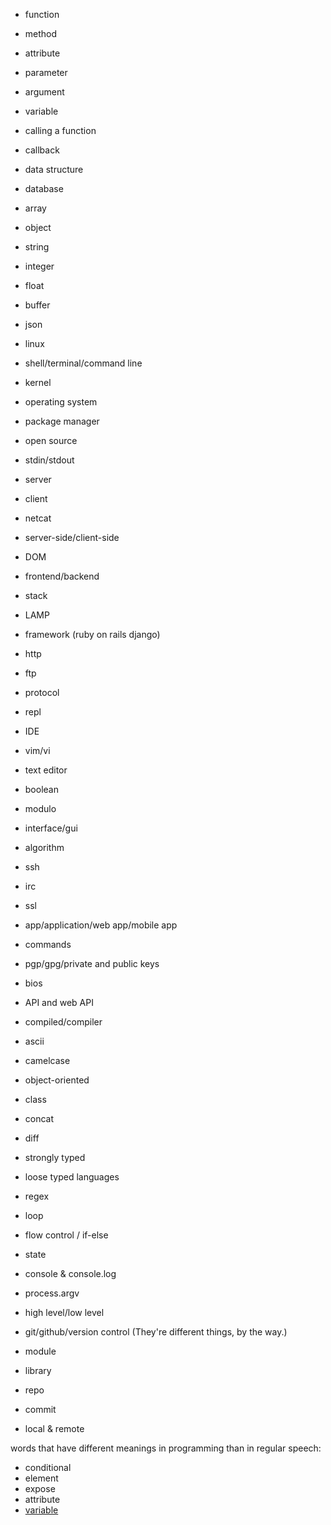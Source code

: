 * function
* method
* attribute
* parameter
* argument
* variable
* calling a function
* callback

* data structure
* database
* array
* object
* string
* integer
* float
* buffer
* json

* linux
* shell/terminal/command line
* kernel
* operating system
* package manager
* open source
* stdin/stdout

* server
* client
* netcat
* server-side/client-side
* DOM
* frontend/backend
* stack
* LAMP
* framework (ruby on rails django)
* http
* ftp
* protocol

* repl
* IDE
* vim/vi
* text editor

* boolean
* modulo
* interface/gui
* algorithm
* ssh
* irc
* ssl
* app/application/web app/mobile app
* commands
* pgp/gpg/private and public keys
* bios
* API and web API
* compiled/compiler
* ascii
* camelcase
* object-oriented
* class
* concat
* diff
* strongly typed
* loose typed languages
* regex
* loop
* flow control / if-else
* state
* console & console.log
* process.argv
* high level/low level

* git/github/version control (They're different things, by the way.)
* module
* library
* repo
* commit
* local & remote

words that have different meanings in programming than in regular speech:
* conditional
* element
* expose
* attribute
* [variable](http://www.datakind.org/blog/multiple-meanings-of-the-word-variable/)
